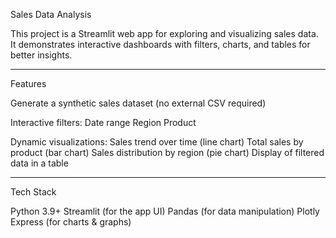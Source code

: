 Sales Data Analysis

This project is a Streamlit web app for exploring and visualizing sales data.
It demonstrates interactive dashboards with filters, charts, and tables for better insights.

---

Features

Generate a synthetic sales dataset (no external CSV required)

Interactive filters:
Date range
Region
Product

Dynamic visualizations:
Sales trend over time (line chart)
Total sales by product (bar chart)
Sales distribution by region (pie chart)
Display of filtered data in a table

---

 Tech Stack

Python 3.9+
Streamlit (for the app UI)
Pandas (for data manipulation)
Plotly Express (for charts & graphs)
